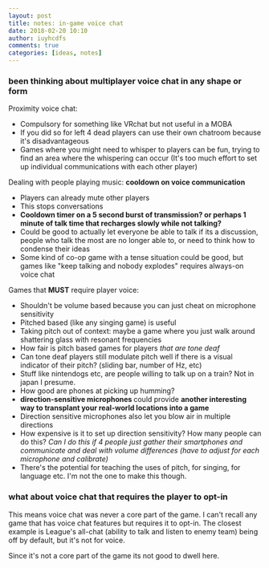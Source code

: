 ```yaml
---
layout: post
title: notes: in-game voice chat
date: 2018-02-20 10:10
author: iuyhcdfs
comments: true
categories: [ideas, notes]
---
```

<h3 style="text-align:left;"><b>been thinking about multiplayer voice chat in any shape or form</b></h3>
Proximity voice chat:
<ul>
	<li>Compulsory for something like VRchat but not useful in a MOBA</li>
	<li>If you did so for left 4 dead players can use their own chatroom because it's disadvantageous</li>
	<li>Games where you might need to whisper to players can be fun, trying to find an area where the whispering can occur (It's too much effort to set up individual communications with each other player)</li>
</ul>
Dealing with people playing music: <strong>cooldown on voice communication</strong>
<ul>
	<li>Players can already mute other players</li>
	<li>This stops conversations</li>
	<li><strong>Cooldown timer on a 5 second burst of transmission? or perhaps 1 minute of talk time that recharges slowly while not talking?</strong></li>
	<li>Could be good to actually let everyone be able to talk if its a discussion, people who talk the most are no longer able to, or need to think how to condense their ideas</li>
	<li>Some kind of co-op game with a tense situation could be good, but games like "keep talking and nobody explodes" requires always-on voice chat</li>
</ul>
Games that <strong>MUST</strong> require player voice:<!--more-->
<ul>
	<li>Shouldn't be volume based because you can just cheat on microphone sensitivity</li>
	<li>Pitched based (like any singing game) is useful</li>
	<li>Taking pitch out of context: maybe a game where you just walk around shattering glass with resonant frequencies</li>
	<li>How fair is pitch based games for players <em>that are tone deaf</em></li>
	<li>Can tone deaf players still modulate pitch well if there is a visual indicator of their pitch? (sliding bar, number of Hz, etc)</li>
	<li>Stuff like nintendogs etc, are people willing to talk up on a train? Not in japan I presume.</li>
	<li>How good are phones at picking up humming?</li>
	<li><strong>direction-sensitive microphones </strong>could provide <strong>another interesting way to transplant your real-world locations into a game</strong></li>
	<li>Direction sensitive microphones also let you blow air in multiple directions</li>
	<li>How expensive is it to set up direction sensitivity? How many people can do this? <em>Can I do this if 4 people just gather their smartphones and communicate and deal with volume differences (have to adjust for each microphone and calibrate)</em></li>
	<li>There's the potential for teaching the uses of pitch, for singing, for language etc. I'm not the one to make this though.</li>
</ul>
<h3><strong>what about voice chat that requires the player to opt-in</strong></h3>
This means voice chat was never a core part of the game. I can't recall any game that has voice chat features but requires it to opt-in. The closest example is League's all-chat (ability to talk and listen to enemy team) being off by default, but it's not for voice.

Since it's not a core part of the game its not good to dwell here.

&nbsp;
